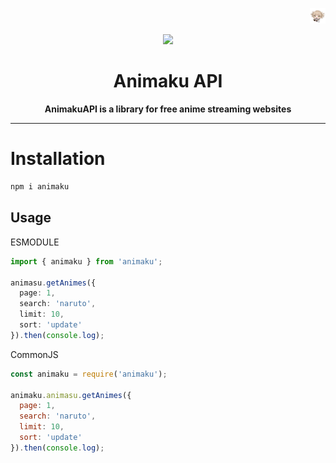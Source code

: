 <p align="right">
  <img src="https://raw.githubusercontent.com/angga7togk/angga7togk/refs/heads/main/toga-chibi.png" width="5%">
</p>

<p align="center">
  <a href="https://github.com/angga7togk">
    <img src="https://i.pinimg.com/originals/30/dd/0a/30dd0aa01adf2eaef4692801e6ffb6fb.gif" width="50%">
  </a>
</p>

<h1 align="center">Animaku API</h1>
<p align="center">
  <strong>
    AnimakuAPI is a library for free anime streaming websites
  </strong>
</p>

---

# Installation

```bash
npm i animaku
```

## Usage

ESMODULE
```ts
import { animaku } from 'animaku';

animasu.getAnimes({
  page: 1,
  search: 'naruto', 
  limit: 10,
  sort: 'update'
}).then(console.log);
```

CommonJS
```js
const animaku = require('animaku');

animaku.animasu.getAnimes({
  page: 1,
  search: 'naruto',
  limit: 10,
  sort: 'update'
}).then(console.log);
```
